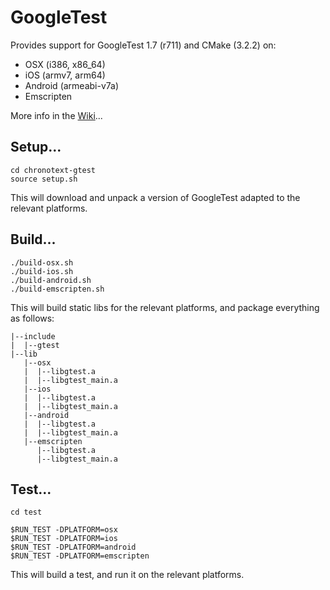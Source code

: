 # GoogleTest

Provides support for GoogleTest 1.7 (r711) and CMake (3.2.2) on:
- OSX (i386, x86_64)
- iOS (armv7, arm64)
- Android (armeabi-v7a)
- Emscripten

More info in the [Wiki](https://github.com/arielm/chronotext-gtest/wiki)...

## Setup...
```
cd chronotext-gtest
source setup.sh
```
This will download and unpack a version of GoogleTest adapted to the relevant platforms.

## Build...
```
./build-osx.sh
./build-ios.sh
./build-android.sh
./build-emscripten.sh
```
This will build static libs for the relevant platforms, and package everything as follows:
```
|--include
|  |--gtest
|--lib
   |--osx
   |  |--libgtest.a
   |  |--libgtest_main.a
   |--ios
   |  |--libgtest.a
   |  |--libgtest_main.a
   |--android
   |  |--libgtest.a
   |  |--libgtest_main.a
   |--emscripten
      |--libgtest.a
      |--libgtest_main.a
```

## Test...
```
cd test

$RUN_TEST -DPLATFORM=osx
$RUN_TEST -DPLATFORM=ios
$RUN_TEST -DPLATFORM=android
$RUN_TEST -DPLATFORM=emscripten
```
This will build a test, and run it on the relevant platforms.
